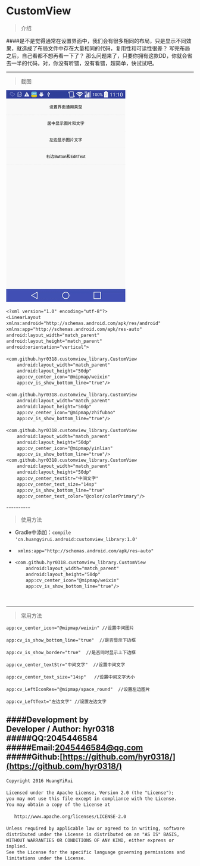 # CustomView


>介绍


####是不是觉得通常在设置界面中，我们会有很多相同的布局，只是显示不同效果，就造成了布局文件中存在大量相同的代码，复用性和可读性很差？ 写完布局之后，自己看都不想再看一下了？ 那么问题来了，只要你拥有这款DD，你就会省去一半的代码，对，你没有听错，没有看错，超简单，快试试吧。

----------

>截图

![](https://github.com/hyr0318/CustomView/blob/master/gif.gif)


    <?xml version="1.0" encoding="utf-8"?>
	<LinearLayout xmlns:android="http://schemas.android.com/apk/res/android"
    xmlns:app="http://schemas.android.com/apk/res-auto"
    android:layout_width="match_parent"
    android:layout_height="match_parent"
    android:orientation="vertical">

    <com.github.hyr0318.customview_library.CustomView
        android:layout_width="match_parent"
        android:layout_height="50dp"
        app:cv_center_icon="@mipmap/weixin"
        app:cv_is_show_bottom_line="true"/>

    <com.github.hyr0318.customview_library.CustomView
        android:layout_width="match_parent"
        android:layout_height="50dp"
        app:cv_center_icon="@mipmap/zhifubao"
        app:cv_is_show_bottom_line="true"/>

    <com.github.hyr0318.customview_library.CustomView
        android:layout_width="match_parent"
        android:layout_height="50dp"
        app:cv_center_icon="@mipmap/yinlian"
        app:cv_is_show_bottom_line="true"/>
    <com.github.hyr0318.customview_library.CustomView
        android:layout_width="match_parent"
        android:layout_height="50dp"
        app:cv_center_textStr="中间文字"
        app:cv_center_text_size="14sp"
        app:cv_is_show_bottom_line="true"
        app:cv_center_text_color="@color/colorPrimary"/>

</LinearLayout>
----------

>使用方法

*	Gradle中添加：`compile 'cn.huangyirui.android:customview_library:1.0'`	

*	` xmlns:app="http://schemas.android.com/apk/res-auto"`


*	```
    <com.github.hyr0318.customview_library.CustomView
        android:layout_width="match_parent"
        android:layout_height="50dp"
        app:cv_center_icon="@mipmap/weixin"
        app:cv_is_show_bottom_line="true"/>



----------

>常用方法

    app:cv_center_icon="@mipmap/weixin" //设置中间图片

    app:cv_is_show_bottom_line="true"  //是否显示下边框

    app:cv_is_show_border="true"  //是否同时显示上下边框

    app:cv_center_textStr="中间文字"  //设置中间文字

    app:cv_center_text_size="14sp"   //设置中间文字大小

    app:cv_LeftIconRes="@mipmap/space_round"  //设置左边图片

    app:cv_LeftText="左边文字" //设置左边文字





####Development by
<br>Developer / Author: hyr0318
#####QQ:2045446584
#####Email:2045446584@qq.com
#####Github:[https://github.com/hyr0318/](https://github.com/hyr0318/)
----------
``` 
Copyright 2016 HuangYiRui

Licensed under the Apache License, Version 2.0 (the "License");
you may not use this file except in compliance with the License.
You may obtain a copy of the License at

   http://www.apache.org/licenses/LICENSE-2.0

Unless required by applicable law or agreed to in writing, software
distributed under the License is distributed on an "AS IS" BASIS,
WITHOUT WARRANTIES OR CONDITIONS OF ANY KIND, either express or implied.
See the License for the specific language governing permissions and
limitations under the License.
	
```
